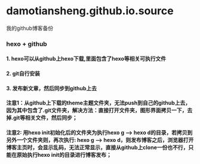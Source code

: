# damotiansheng.github.io.source
我的github博客备份


### hexo + github
#### 1. hexo可以从github上hexo下载,里面包含了hexo等相关可执行文件
#### 2. git自行安装
#### 3. 发布新文章，然后同步到github上去

#### 注意1：从github上下载的theme主题文件夹，无法push到自己的github上去，因为其中包含了.git文件夹，解决方法：直接打开文件夹，图形界面拷贝一下，去掉.git等相关文件，然后同步；

#### 注意2: 用hexo init初始化后的文件夹为执行hexo g --> hexo d的目录，若拷贝到另外一个文件夹则，再次执行: hexo g --> hexo d，则发布博客之后，浏览器打开博客主页时，会显示乱码，无法正常显示，直接从github上clone一份也不行，只能在原始执行hexo init的目录进行博客发布；

